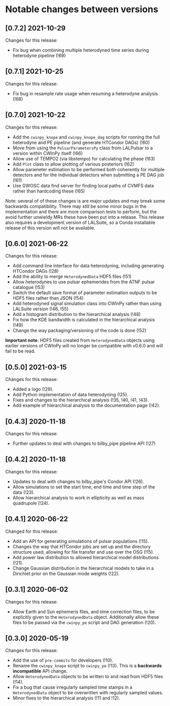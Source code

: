 # Notable changes between versions

## [0.7.2] 2021-10-29

Changes for this release:

- Fix bug when combining multiple heterodyned time series during heterodyne pipeline (!69)

## [0.7.1] 2021-10-25

Changes for this release:

- Fix bug in resample rate usage when resuming a heterodyne analysis (!68)

## [0.7.0] 2021-10-22

Changes for this release:

- Add the `cwinpy_knope` and `cwinpy_knope_dag` scripts for running the full heterodyne and PE pipeline (and generate HTCondor DAGs) (!60)
- Move from using the `PulsarParametersPy` class from LALPulsar to a version within CWInPy itself (!66)
- Allow use of TEMPO2 (via libstempo) for calculating the phase (!63)
- Add `Plot` class to allow plotting of various posteriors (!62)
- Allow parameter estimation to be performed both coherently for multiple detectors and for the individual detectors when submitting a PE DAG job (!61)
- Use GWOSC data find server for finding local paths of CVMFS data rather than hardcoding these (!65)

Note: several of of these changes is are major updates and may break some backwards compatibility.
There may still be some minor bugs in the implementation and there are more comparison tests to
perform, but the avoid further unwieldy MRs these have been put into a release. This release also
requires a development version of LALSuite, so a Conda installable release of this version will not
be available.

## [0.6.0] 2021-06-22

Changes for this release:

- Add command line interface for data heterodyning, including generating HTCondor DAGs (!28)
- Add the ability to merge `HeterodynedData` HDF5 files (!51)
- Allow heterodynes to use pulsar ephemerides from the ATNF pulsar catalogue (!53)
- Switch the default save format of parameter estimation outputs to be HDF5 files rather than JSON (!54)
- Add heterodyned signal simulation class into CWInPy rather than using LALSuite version (!46, !55)
- Add a histogram distribution to the hierarchical analysis (!48)
- Fix how the KDE bandwidth is calculated in the hierarchical analysis (!49)
- Change the way packaging/versioning of the code is done (!52)

**Important note**: HDF5 files created from `HeterodynedData` objects using earlier versions of
CWInPy will no longer be compatible with v0.6.0 and will fail to be read.

## [0.5.0] 2021-03-15

Changes for this release:

- Added a logo (!29).
- Add Python implementation of data heterodyning (!25).
- Fixes and changes to the hierarchical analysis (!35, !40, !41, !43).
- Add example of hierarchical analysis to the documentation page (!42).

## [0.4.3] 2020-11-18

Changes for this release:

- Further updates to deal with changes to bilby_pipe pipeline API (!27)

## [0.4.2] 2020-11-18

Changes for this release:

- Updates to deal with changes to bilby_pipe's Condor API (!26).
- Allow simulations to set the start time, end time and time step of the data (!23).
- Allow hierarchical analysis to work in ellipticity as well as mass quadrupole (!24).

## [0.4.1] 2020-06-22

Changed for this release:

- Add an API for generating simulations of pulsar populations (!15).
- Changes the way that HTCondor jobs are set up and the directory structure used, allowing for file transfer and use over the OSG (!15).
- Add power law distribution to allowed hierarchical model distributions (!21).
- Change Gaussian distribution in the hierarchical models to take in a Dirichlet prior on the Gaussian mode weights (!22).

## [0.3.1] 2020-06-02

Changes for this release:

- Allow Earth and Sun ephemeris files, and time correction files, to be explicitly given to the `HeterodynedData` object. Additionally allow these files to be passed via the `cwinpy_pe` script and DAG generation (!20).

## [0.3.0] 2020-05-19

Changes for this release:

- Add the use of `pre-commits` for developers (!10).
- Rename the `cwinpy_knope` script to `cwinpy_pe` (!13). This is a **backwards incompatible** API change.
- Allow `HeterodynedData` objects to be written to and read from HDF5 files (!14).
- Fix a bug that cause irregularly sampled time stamps in a `HeterodynedData` object to be overwritten with regularly sampled values.
- Minor fixes to the hierarchical analysis (!11 and !12).
